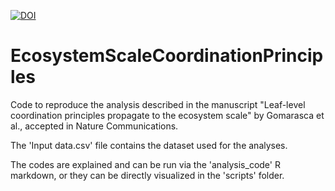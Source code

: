 [![DOI](https://zenodo.org/badge/646832243.svg)](https://zenodo.org/badge/latestdoi/646832243)

# EcosystemScaleCoordinationPrinciples
Code to reproduce the analysis described in the manuscript "Leaf-level coordination principles propagate to the ecosystem scale" by Gomarasca et al., accepted in Nature Communications.

The 'Input data.csv' file contains the dataset used for the analyses.

The codes are explained and can be run via the 'analysis_code' R markdown,
or they can be directly visualized in the 'scripts' folder.
